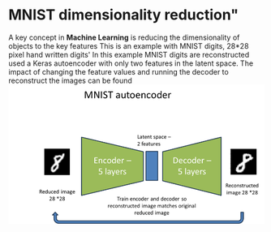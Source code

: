 # MNIST dimensionality reduction"
A key concept in **Machine Learning** is reducing the dimensionality of objects to the key features
This is an example with MNIST digits, 28*28 pixel hand written digits'
In this example MNIST digits are reconstructed used a Keras autoencoder with only two features in the latent space.
The impact of changing the feature values and running the decoder to reconstruct the images can be found
![Auto encoder](autoencoder.png)
